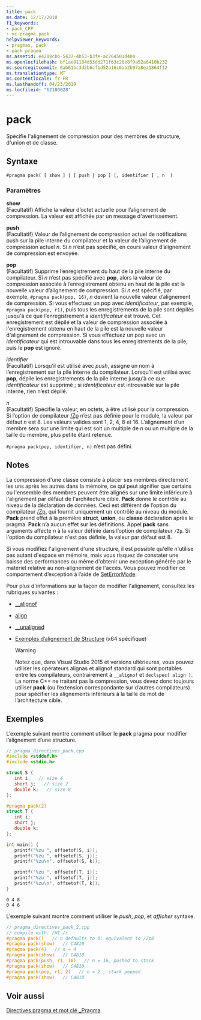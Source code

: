 ```yaml
---
title: pack
ms.date: 12/17/2018
f1_keywords:
- pack_CPP
- vc-pragma.pack
helpviewer_keywords:
- pragmas, pack
- pack pragma
ms.assetid: e4209cbb-5437-4b53-b3fe-ac264501d404
ms.openlocfilehash: bf1ae81184d53dd271f63c26e8f9a52a6410b232
ms.sourcegitcommit: 0ab61bc3d2b6cfbd52a16c6ab2b97a8ea1864f12
ms.translationtype: MT
ms.contentlocale: fr-FR
ms.lasthandoff: 04/23/2019
ms.locfileid: "62180028"
---
```

# <a name="pack"></a>pack
Spécifie l'alignement de compression pour des membres de structure, d'union et de classe.

## <a name="syntax"></a>Syntaxe

```
#pragma pack( [ show ] | [ push | pop ] [, identifier ] , n  )
```

### <a name="parameters"></a>Paramètres

**show**<br/>
(Facultatif) Affiche la valeur d’octet actuelle pour l’alignement de compression. La valeur est affichée par un message d'avertissement.

**push**<br/>
(Facultatif) Valeur de l’alignement de compression actuel de notifications push sur la pile interne du compilateur et la valeur de l’alignement de compression actuel *n*. Si *n* n’est pas spécifié, en cours valeur d’alignement de compression est envoyée.

**pop**<br/>
(Facultatif) Supprime l’enregistrement du haut de la pile interne du compilateur. Si *n* n’est pas spécifié avec **pop**, alors la valeur de compression associée à l’enregistrement obtenu en haut de la pile est la nouvelle valeur d’alignement de compression. Si *n* est spécifié, par exemple, `#pragma pack(pop, 16)`, *n* devient la nouvelle valeur d’alignement de compression. Si vous effectuez un pop avec *identificateur*, par exemple, `#pragma pack(pop, r1)`, puis tous les enregistrements de la pile sont dépilés jusqu'à ce que l’enregistrement a *identificateur* est trouvé. Cet enregistrement est dépilé et la valeur de compression associée à l'enregistrement obtenu en haut de la pile est la nouvelle valeur d'alignement de compression. Si vous effectuez un pop avec un *identificateur* qui est introuvable dans tous les enregistrements de la pile, puis le **pop** est ignoré.

*identifier*<br/>
(Facultatif) Lorsqu’il est utilisé avec *push*, assigne un nom à l’enregistrement sur la pile interne du compilateur. Lorsqu’il est utilisé avec **pop**, dépile les enregistrements de la pile interne jusqu'à ce que *identificateur* est supprimé ; si *identificateur* est introuvable sur la pile interne, rien n’est dépilé.

*n*<br/>
(Facultatif) Spécifie la valeur, en octets, à être utilisé pour la compression. Si l’option de compilateur [/Zp](../build/reference/zp-struct-member-alignment.md) n’est pas définie pour le module, la valeur par défaut *n* est 8. Les valeurs valides sont 1, 2, 4, 8 et 16. L’alignement d’un membre sera sur une limite qui est soit un multiple de *n* ou un multiple de la taille du membre, plus petite étant retenue.

`#pragma pack(pop, identifier, n)` n’est pas défini.

## <a name="remarks"></a>Notes

La compression d'une classe consiste à placer ses membres directement les uns après les autres dans la mémoire, ce qui peut signifier que certains ou l'ensemble des membres peuvent être alignés sur une limite inférieure à l'alignement par défaut de l'architecture cible. **Pack** donne le contrôle au niveau de la déclaration de données. Ceci est différent de l’option du compilateur [/Zp](../build/reference/zp-struct-member-alignment.md), qui fournit uniquement un contrôle au niveau du module. **Pack** prend effet à la première **struct**, **union**, ou **classe** déclaration après le pragma. **Pack** n’a aucun effet sur les définitions. Appel **pack** sans arguments affecte *n* à la valeur définie dans l’option de compilateur `/Zp`. Si l'option du compilateur n'est pas définie, la valeur par défaut est 8.

Si vous modifiez l'alignement d'une structure, il est possible qu'elle n'utilise pas autant d'espace en mémoire, mais vous risquez de constater une baisse des performances ou même d'obtenir une exception générée par le matériel relative au non-alignement de l'accès.  Vous pouvez modifier ce comportement d’exception à l’aide de [SetErrorMode](https://msdn.microsoft.com/library/windows/desktop/ms680621).

Pour plus d'informations sur la façon de modifier l'alignement, consultez les rubriques suivantes :

- [__alignof](../cpp/alignof-operator.md)

- [align](../cpp/align-cpp.md)

- [__unaligned](../cpp/unaligned.md)

- [Exemples d’alignement de Structure](../build/x64-software-conventions.md#examples-of-structure-alignment) (x64 spécifique)

   > [!WARNING]
   > Notez que, dans Visual Studio 2015 et versions ultérieures, vous pouvez utiliser les opérateurs alignas et alignof standard qui sont portables entre les compilateurs, contrairement à `__alignof` et `declspec( align )`. La norme C++ ne traitant pas la compression, vous devez donc toujours utiliser **pack** (ou l’extension correspondante sur d’autres compilateurs) pour spécifier les alignements inférieurs à la taille de mot de l’architecture cible.

## <a name="examples"></a>Exemples

L’exemple suivant montre comment utiliser le **pack** pragma pour modifier l’alignement d’une structure.

```cpp
// pragma_directives_pack.cpp
#include <stddef.h>
#include <stdio.h>

struct S {
   int i;   // size 4
   short j;   // size 2
   double k;   // size 8
};

#pragma pack(2)
struct T {
   int i;
   short j;
   double k;
};

int main() {
   printf("%zu ", offsetof(S, i));
   printf("%zu ", offsetof(S, j));
   printf("%zu\n", offsetof(S, k));

   printf("%zu ", offsetof(T, i));
   printf("%zu ", offsetof(T, j));
   printf("%zu\n", offsetof(T, k));
}
```

```Output
0 4 8
0 4 6
```

L’exemple suivant montre comment utiliser le *push*, *pop*, et *afficher* syntaxe.

```cpp
// pragma_directives_pack_2.cpp
// compile with: /W1 /c
#pragma pack()   // n defaults to 8; equivalent to /Zp8
#pragma pack(show)   // C4810
#pragma pack(4)   // n = 4
#pragma pack(show)   // C4810
#pragma pack(push, r1, 16)   // n = 16, pushed to stack
#pragma pack(show)   // C4810
#pragma pack(pop, r1, 2)   // n = 2 , stack popped
#pragma pack(show)   // C4810
```

## <a name="see-also"></a>Voir aussi

[Directives pragma et mot clé _Pragma](../preprocessor/pragma-directives-and-the-pragma-keyword.md)